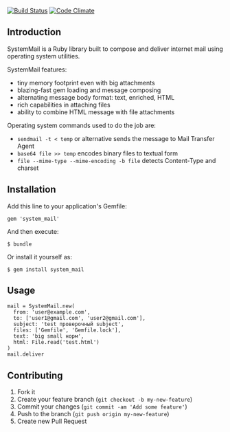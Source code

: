 [![Build Status](https://travis-ci.org/ujifgc/system_mail.png)](https://travis-ci.org/ujifgc/system_mail)
[![Code Climate](https://codeclimate.com/github/ujifgc/system_mail.png)](https://codeclimate.com/github/ujifgc/system_mail)

## Introduction

SystemMail is a Ruby library built to compose and deliver internet mail using
operating system utilities.

SystemMail features:

* tiny memory footprint even with big attachments
* blazing-fast gem loading and message composing
* alternating message body format: text, enriched, HTML
* rich capabilities in attaching files
* ability to combine HTML message with file attachments

Operating system commands used to do the job are:

* `sendmail -t < temp` or alternative sends the message to Mail Transfer Agent
* `base64 file >> temp` encodes binary files to textual form
* `file --mime-type --mime-encoding -b file` detects Content-Type and charset

## Installation

Add this line to your application's Gemfile:

    gem 'system_mail'

And then execute:

    $ bundle

Or install it yourself as:

    $ gem install system_mail

## Usage

    mail = SystemMail.new(
      from: 'user@example.com',
      to: ['user1@gmail.com', 'user2@gmail.com'],
      subject: 'test проверочный subject',
      files: ['Gemfile', 'Gemfile.lock'],
      text: 'big small норм',
      html: File.read('test.html')
    )
    mail.deliver

## Contributing

1. Fork it
2. Create your feature branch (`git checkout -b my-new-feature`)
3. Commit your changes (`git commit -am 'Add some feature'`)
4. Push to the branch (`git push origin my-new-feature`)
5. Create new Pull Request
